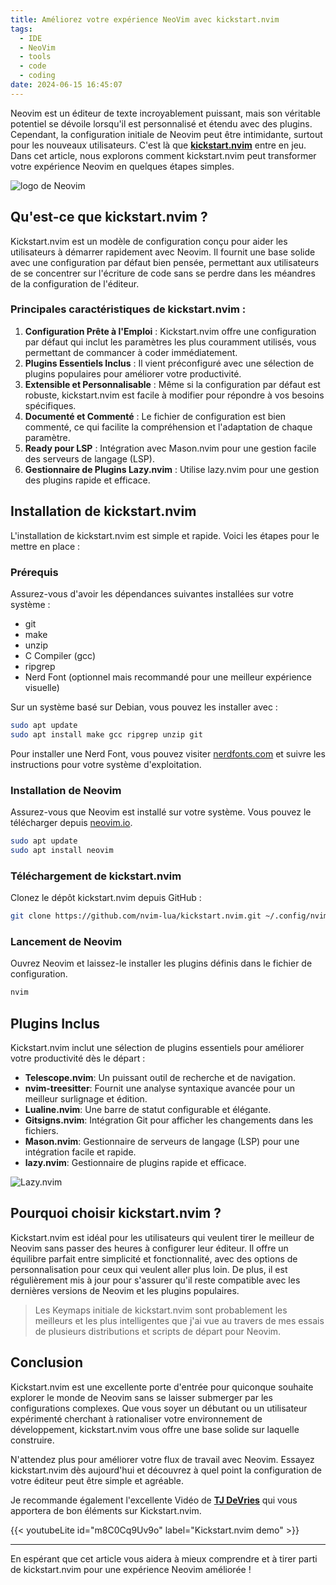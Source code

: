 ```yaml
---
title: Améliorez votre expérience NeoVim avec kickstart.nvim
tags:
  - IDE
  - NeoVim
  - tools
  - code
  - coding
date: 2024-06-15 16:45:07
---
```


Neovim est un éditeur de texte incroyablement puissant, mais son véritable potentiel se dévoile lorsqu'il est personnalisé et étendu avec des plugins. Cependant, la configuration initiale de Neovim peut être intimidante, surtout pour les nouveaux utilisateurs. C'est là que **[kickstart.nvim](https://github.com/nvim-lua/kickstart.nvim)** entre en jeu. Dans cet article, nous explorons comment kickstart.nvim peut transformer votre expérience Neovim en quelques étapes simples.

![logo de Neovim](/posts/kickstart-nvim/logo@2x.png "Logo de NeoVim")

## Qu'est-ce que kickstart.nvim ?

Kickstart.nvim est un modèle de configuration conçu pour aider les utilisateurs à démarrer rapidement avec Neovim. Il fournit une base solide avec une configuration par défaut bien pensée, permettant aux utilisateurs de se concentrer sur l'écriture de code sans se perdre dans les méandres de la configuration de l'éditeur.

### Principales caractéristiques de kickstart.nvim :

1. **Configuration Prête à l'Emploi** : Kickstart.nvim offre une configuration par défaut qui inclut les paramètres les plus couramment utilisés, vous permettant de commancer à coder immédiatement.
2. **Plugins Essentiels Inclus** : Il vient préconfiguré avec une sélection de plugins populaires pour améliorer votre productivité.
3. **Extensible et Personnalisable** : Même si la configuration par défaut est robuste, kickstart.nvim est facile à modifier pour répondre à vos besoins spécifiques.
4. **Documenté et Commenté** : Le fichier de configuration est bien commenté, ce qui facilite la compréhension et l'adaptation de chaque paramètre.
5. **Ready pour LSP** : Intégration avec Mason.nvim pour une gestion facile des serveurs de langage (LSP).
6. **Gestionnaire de Plugins Lazy.nvim** : Utilise lazy.nvim pour une gestion des plugins rapide et efficace.

## Installation de kickstart.nvim

L'installation de kickstart.nvim est simple et rapide. Voici les étapes pour le mettre en place :

### Prérequis

Assurez-vous d'avoir les dépendances suivantes installées sur votre système :

- git
- make
- unzip
- C Compiler (gcc)
- ripgrep
- Nerd Font (optionnel mais recommandé pour une meilleur expérience visuelle)

Sur un système basé sur Debian, vous pouvez les installer avec :

```sh
sudo apt update
sudo apt install make gcc ripgrep unzip git
```

Pour installer une Nerd Font, vous pouvez visiter [nerdfonts.com](https://www.nerdfonts.com/) et suivre les instructions pour votre système d'exploitation.

### Installation de Neovim

Assurez-vous que Neovim est installé sur votre système. Vous pouvez le télécharger depuis [neovim.io](https://neovim.io/).

```sh
sudo apt update
sudo apt install neovim
```

### Téléchargement de kickstart.nvim

Clonez le dépôt kickstart.nvim depuis GitHub :

```sh
git clone https://github.com/nvim-lua/kickstart.nvim.git ~/.config/nvim
```

### Lancement de Neovim

Ouvrez Neovim et laissez-le installer les plugins définis dans le fichier de configuration.

```sh
nvim
```

## Plugins Inclus

Kickstart.nvim inclut une sélection de plugins essentiels pour améliorer votre productivité dès le départ :

- **Telescope.nvim**: Un puissant outil de recherche et de navigation.
- **nvim-treesitter**: Fournit une analyse syntaxique avancée pour un meilleur surlignage et édition.
- **Lualine.nvim**: Une barre de statut configurable et élégante.
- **Gitsigns.nvim**: Intégration Git pour afficher les changements dans les fichiers.
- **Mason.nvim**: Gestionnaire de serveurs de langage (LSP) pour une intégration facile et rapide.
- **lazy.nvim**: Gestionnaire de plugins rapide et efficace.

![Lazy.nvim](/posts/kickstart-nvim/lazy.png "Menu de lazy.nvim")

## Pourquoi choisir kickstart.nvim ?

Kickstart.nvim est idéal pour les utilisateurs qui veulent tirer le meilleur de Neovim sans passer des heures à configurer leur éditeur. Il offre un équilibre parfait entre simplicité et fonctionnalité, avec des options de personnalisation pour ceux qui veulent aller plus loin. De plus, il est régulièrement mis à jour pour s'assurer qu'il reste compatible avec les dernières versions de Neovim et les plugins populaires.

> Les Keymaps initiale de kickstart.nvim sont probablement les meilleurs et les plus intelligentes que j'ai vue au travers de mes essais de plusieurs distributions et scripts de départ pour Neovim.

## Conclusion

Kickstart.nvim est une excellente porte d'entrée pour quiconque souhaite explorer le monde de Neovim sans se laisser submerger par les configurations complexes. Que vous soyer un débutant ou un utilisateur expérimenté cherchant à rationaliser votre environnement de développement, kickstart.nvim vous offre une base solide sur laquelle construire.

N'attendez plus pour améliorer votre flux de travail avec Neovim. Essayez kickstart.nvim dès aujourd'hui et découvrez à quel point la configuration de votre éditeur peut être simple et agréable.

Je recommande également l'excellente Vidéo de **[TJ DeVries](https://www.youtube.com/@teej_dv)** qui vous apportera de bon éléments sur Kickstart.nvim.

{{< youtubeLite id="m8C0Cq9Uv9o" label="Kickstart.nvim demo" >}}

---

En espérant que cet article vous aidera à mieux comprendre et à tirer parti de kickstart.nvim pour une expérience Neovim améliorée !
